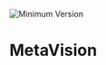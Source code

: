 ![Minimum Version](https://img.shields.io/badge/Requires%20MATLAB-2018a%2B-orange.svg?style=plastic)

# MetaVision
